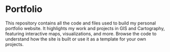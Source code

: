 # Portfolio
This repository contains all the code and files used to build my personal portfolio website. It highlights my work and projects in GIS and Cartography, featuring interactive maps, visualizations, and more. Browse the code to understand how the site is built or use it as a template for your own projects.
